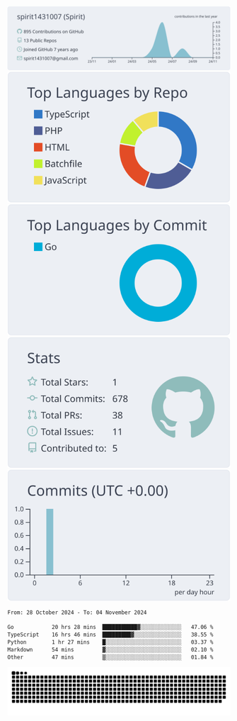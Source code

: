 [![](https://raw.githubusercontent.com/spirit1431007/spirit1431007/master/profile-summary-card-output/nord_bright/0-profile-details.svg)](https://git.io/spiritx)
[![](https://raw.githubusercontent.com/spirit1431007/spirit1431007/master/profile-summary-card-output/nord_bright/1-repos-per-language.svg)](https://git.io/spiritx) [![](https://raw.githubusercontent.com/spirit1431007/spirit1431007/master/profile-summary-card-output/nord_bright/2-most-commit-language.svg)](https://git.io/spiritx)
[![](https://raw.githubusercontent.com/spirit1431007/spirit1431007/master/profile-summary-card-output/nord_bright/3-stats.svg)](https://git.io/spiritx) [![](https://raw.githubusercontent.com/spirit1431007/spirit1431007/master/profile-summary-card-output/nord_bright/4-productive-time.svg)](https://git.io/spiritx)

<!--START_SECTION:waka-->

```txt
From: 28 October 2024 - To: 04 November 2024

Go            20 hrs 28 mins  ███████████▓░░░░░░░░░░░░░   47.06 %
TypeScript    16 hrs 46 mins  █████████▓░░░░░░░░░░░░░░░   38.55 %
Python        1 hr 27 mins    █░░░░░░░░░░░░░░░░░░░░░░░░   03.37 %
Markdown      54 mins         ▓░░░░░░░░░░░░░░░░░░░░░░░░   02.10 %
Other         47 mins         ▒░░░░░░░░░░░░░░░░░░░░░░░░   01.84 %
```

<!--END_SECTION:waka-->

![contribution](https://github.com/spirit1431007/spirit1431007/blob/output/github-contribution-grid-snake.svg)
